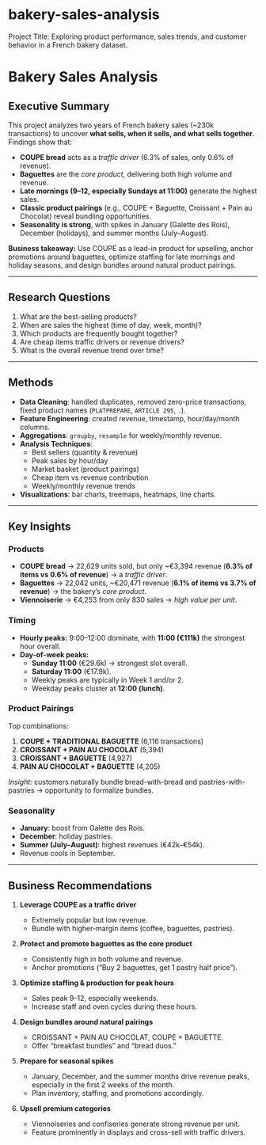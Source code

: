 # bakery-sales-analysis
Project Title: Exploring product performance, sales trends, and customer behavior in a French bakery dataset.

# Bakery Sales Analysis  

## Executive Summary  
This project analyzes two years of French bakery sales (~230k transactions) to uncover **what sells, when it sells, and what sells together**. Findings show that:  
- **COUPE bread** acts as a *traffic driver* (6.3% of sales, only 0.6% of revenue).  
- **Baguettes** are the *core product*, delivering both high volume and revenue.  
- **Late mornings (9–12, especially Sundays at 11:00)** generate the highest sales.  
- **Classic product pairings** (e.g., COUPE + Baguette, Croissant + Pain au Chocolat) reveal bundling opportunities.  
- **Seasonality is strong**, with spikes in January (Galette des Rois), December (holidays), and summer months (July–August).  

**Business takeaway:** Use COUPE as a lead-in product for upselling, anchor promotions around baguettes, optimize staffing for late mornings and holiday seasons, and design bundles around natural product pairings.  

---

## Research Questions  
1. What are the best-selling products?  
2. When are sales the highest (time of day, week, month)?  
3. Which products are frequently bought together?  
4. Are cheap items traffic drivers or revenue drivers?  
5. What is the overall revenue trend over time?  

---

## Methods  
- **Data Cleaning**: handled duplicates, removed zero-price transactions, fixed product names (`PLATPREPARE`, `ARTICLE 295`, `.`).  
- **Feature Engineering**: created revenue, timestamp, hour/day/month columns.  
- **Aggregations**: `groupby`, `resample` for weekly/monthly revenue.  
- **Analysis Techniques**:  
  - Best sellers (quantity & revenue)  
  - Peak sales by hour/day  
  - Market basket (product pairings)  
  - Cheap item vs revenue contribution  
  - Weekly/monthly revenue trends  
- **Visualizations**: bar charts, treemaps, heatmaps, line charts.  

---

## Key Insights  

### Products  
- **COUPE bread** → 22,629 units sold, but only ~€3,394 revenue (**6.3% of items vs 0.6% of revenue**) → a *traffic driver*.  
- **Baguettes** → 22,042 units, ~€20,471 revenue (**6.1% of items vs 3.7% of revenue**) → the bakery’s *core product*.  
- **Viennoiserie** → €4,253 from only 830 sales → *high value per unit*.  

### Timing  
- **Hourly peaks:** 9:00–12:00 dominate, with **11:00 (€111k)** the strongest hour overall.  
- **Day-of-week peaks:**  
  - **Sunday 11:00** (€29.6k) → strongest slot overall.  
  - **Saturday 11:00** (€17.9k).
  - Weekly peaks are typically in Week 1 and/or 2.
  - Weekday peaks cluster at **12:00 (lunch)**.  

### Product Pairings  
Top combinations:  
1. **COUPE + TRADITIONAL BAGUETTE** (6,116 transactions)  
2. **CROISSANT + PAIN AU CHOCOLAT** (5,394)  
3. **CROISSANT + BAGUETTE** (4,927)  
4. **PAIN AU CHOCOLAT + BAGUETTE** (4,205)  

*Insight:* customers naturally bundle bread-with-bread and pastries-with-pastries → opportunity to formalize bundles.  

### Seasonality  
- **January**: boost from Galette des Rois.  
- **December**: holiday pastries.  
- **Summer (July–August)**: highest revenues (€42k–€54k).  
- Revenue cools in September.  

---

## Business Recommendations  

1. **Leverage COUPE as a traffic driver**  
   - Extremely popular but low revenue.  
   - Bundle with higher-margin items (coffee, baguettes, pastries).  

2. **Protect and promote baguettes as the core product**  
   - Consistently high in both volume and revenue.  
   - Anchor promotions (“Buy 2 baguettes, get 1 pastry half price”).  

3. **Optimize staffing & production for peak hours**  
   - Sales peak 9–12, especially weekends.  
   - Increase staff and oven cycles during these hours.  

4. **Design bundles around natural pairings**  
   - CROISSANT + PAIN AU CHOCOLAT, COUPE + BAGUETTE.  
   - Offer “breakfast bundles” and “bread duos.”  

5. **Prepare for seasonal spikes**  
   - January, December, and the summer months drive revenue peaks, especially in the first 2 weeks of the month. 
   - Plan inventory, staffing, and promotions accordingly.  

6. **Upsell premium categories**  
   - Viennoiseries and confiseries generate strong revenue per unit.  
   - Feature prominently in displays and cross-sell with traffic drivers. 
